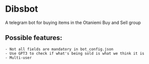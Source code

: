 # Dibsbot
 A telegram bot for buying items in the Otaniemi Buy and Sell group

## Possible features:
    - Not all fields are mandatory in bot_config.json
    - Use GPT3 to check if what's being sold is what we think it is
    - Multi-user